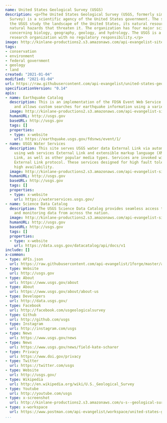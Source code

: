 ```yaml
---
name: United States Geological Survey (USGS)
description: <p>The United States Geological Survey (USGS, formerly simply Geological
  Survey) is a scientific agency of the United States government. The scientists of
  the USGS study the landscape of the United States, its natural resources, and the
  natural hazards that threaten it. The organization has four major science disciplines,
  concerning biology, geography, geology, and hydrology. The USGS is a fact-finding
  research organization with no regulatory responsibility.</p>
image: http://kinlane-productions2.s3.amazonaws.com/api-evangelist-site/company/logos/280px-US-GeologicalSurvey-Seal.svg.png
tags:
- conservation
- environment
- federal government
- geology
- land
created: "2021-01-04"
modified: "2021-01-04"
url: https://raw.githubusercontent.com/api-evangelist/united-states-geological-survey-usgs/master/apis.json
specificationVersion: "0.14"
apis:
- name: Earthquake Catalog
  description: This is an implementation of the FDSN Event Web Service Specification,
    and allows custom searches for earthquake information using a variety of parameters.
  image: http://kinlane-productions2.s3.amazonaws.com/api-evangelist-site/company/logos/280px-US-GeologicalSurvey-Seal.svg.png
  humanURL: http://usgs.gov
  baseURL: http://usgs.gov
  tags: []
  properties:
  - type: x-website
    url: https://earthquake.usgs.gov/fdsnws/event/1/
- name: USGS Water Services
  description: This site serves USGS water data External Link via automated means
    using web services External Link and extensible markup language (XML) External
    Link, as well as other popular media types. Services are invoked with the REST
    External Link protocol. These services designed for high fault tolerance and very
    high availability.
  image: http://kinlane-productions2.s3.amazonaws.com/api-evangelist-site/company/logos/280px-US-GeologicalSurvey-Seal.svg.png
  humanURL: http://usgs.gov
  baseURL: http://usgs.gov
  tags: []
  properties:
  - type: x-website
    url: https://waterservices.usgs.gov/
- name: Science Data Catalog
  description: The USGS Science Data Catalog provides seamless access to USGS research
    and monitoring data from across the nation.
  image: http://kinlane-productions2.s3.amazonaws.com/api-evangelist-site/company/logos/280px-US-GeologicalSurvey-Seal.svg.png
  humanURL: http://usgs.gov
  baseURL: http://usgs.gov
  tags: []
  properties:
  - type: x-website
    url: https://data.usgs.gov/datacatalog/api/docs/v1
include: []
x-common:
- type: APIs.json
  url: https://raw.githubusercontent.com/api-evangelist/1forge/master/apis.json
- type: Website
  url: http://usgs.gov
- type: About
  url: https://www.usgs.gov/about
- type: About
  url: https://www.usgs.gov/about/about-us
- type: Developers
  url: http://data.usgs.gov/
- type: Facebook
  url: http://facebook.com/usgeologicalsurvey
- type: Github
  url: http://github.com/usgs
- type: Instagram
  url: http://instagram.com/usgs
- type: News
  url: https://www.usgs.gov/news
- type: News
  url: https://www.usgs.gov/news/field-kate-scharer
- type: Privacy
  url: https://www.doi.gov/privacy
- type: Twitter
  url: https://twitter.com/usgs
- type: Website
  url: http://usgs.gov/
- type: Wikipedia
  url: http://en.wikipedia.org/wiki/U.S._Geological_Survey
- type: Youtube
  url: http://youtube.com/usgs
- type: x-screenshot
  url: http://kinlane-productions2.s3.amazonaws.com/u-s--geological-survey-usgs.jpg
- type: x-workspace
  url: https://www.postman.com/api-evangelist/workspace/united-states-geological-survey-usgs/overview
...
```


